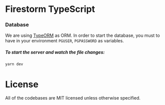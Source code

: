 # Firestorm TypeScript


### Database

We are using [TypeORM](http://typeorm.io/) as ORM. In order to start the database, you must to have in your environment `PGUSER`, `PGPASSWORD` as variables.

##### To start the server and watch the file changes:

```sh
yarn dev
```


# License

All of the codebases are MIT licensed unless otherwise specified.
